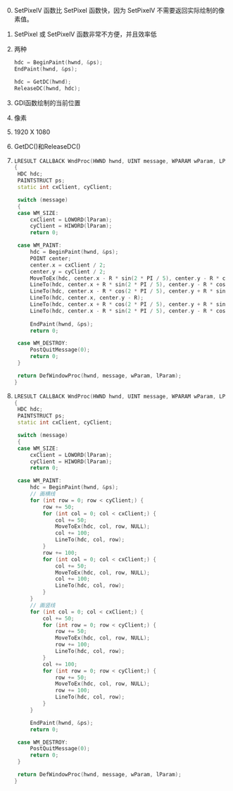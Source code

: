 0. SetPixelV 函数比 SetPixel 函数快，因为 SetPixelV 不需要返回实际绘制的像素值。

1. SetPixel 或 SetPixelV 函数非常不方便，并且效率低

2. 两种

   ```C++
   hdc = BeginPaint(hwnd, &ps);
   EndPaint(hwnd, &ps);

   hdc = GetDC(hwnd);
   ReleaseDC(hwnd, hdc);
   ```

3. GDI函数绘制的当前位置

4. 像素

5. 1920 X 1080

6. GetDC()和ReleaseDC()

7. ```c++
   LRESULT CALLBACK WndProc(HWND hwnd, UINT message, WPARAM wParam, LPARAM lParam)
   {
   	HDC hdc;
   	PAINTSTRUCT ps;
   	static int cxClient, cyClient;

   	switch (message)
   	{
   	case WM_SIZE:
   		cxClient = LOWORD(lParam);
   		cyClient = HIWORD(lParam);
   		return 0;

   	case WM_PAINT:
   		hdc = BeginPaint(hwnd, &ps);
   		POINT center;
   		center.x = cxClient / 2;
   		center.y = cyClient / 2;
   		MoveToEx(hdc, center.x - R * sin(2 * PI / 5), center.y - R * cos(2 * PI / 5), NULL);
   		LineTo(hdc, center.x + R * sin(2 * PI / 5), center.y - R * cos(2 * PI / 5));
   		LineTo(hdc, center.x - R * cos(2 * PI / 5), center.y + R * sin(2 * PI / 5));
   		LineTo(hdc, center.x, center.y - R);
   		LineTo(hdc, center.x + R * cos(2 * PI / 5), center.y + R * sin(2 * PI / 5));
   		LineTo(hdc, center.x - R * sin(2 * PI / 5), center.y - R * cos(2 * PI / 5));
   	
   		EndPaint(hwnd, &ps);
   		return 0;

   	case WM_DESTROY:
   		PostQuitMessage(0);
   		return 0;
   	}

   	return DefWindowProc(hwnd, message, wParam, lParam);
   }
   ```

8. ```C++
   LRESULT CALLBACK WndProc(HWND hwnd, UINT message, WPARAM wParam, LPARAM lParam)
   {
   	HDC hdc;
   	PAINTSTRUCT ps;
   	static int cxClient, cyClient;

   	switch (message)
   	{
   	case WM_SIZE:
   		cxClient = LOWORD(lParam);
   		cyClient = HIWORD(lParam);
   		return 0;

   	case WM_PAINT:
   		hdc = BeginPaint(hwnd, &ps);
   		// 画横线
   		for (int row = 0; row < cyClient;) {
   			row += 50;
   			for (int col = 0; col < cxClient;) {
   				col += 50;
   				MoveToEx(hdc, col, row, NULL);
   				col += 100;
   				LineTo(hdc, col, row);
   			}
   			row += 100;
   			for (int col = 0; col < cxClient;) {
   				col += 50;
   				MoveToEx(hdc, col, row, NULL);
   				col += 100;
   				LineTo(hdc, col, row);
   			}
   		}
   		// 画竖线
   		for (int col = 0; col < cxClient;) {
   			col += 50;
   			for (int row = 0; row < cyClient;) {
   				row += 50;
   				MoveToEx(hdc, col, row, NULL);
   				row += 100;
   				LineTo(hdc, col, row);
   			}
   			col += 100;
   			for (int row = 0; row < cyClient;) {
   				row += 50;
   				MoveToEx(hdc, col, row, NULL);
   				row += 100;
   				LineTo(hdc, col, row);
   			}
   		}

   		EndPaint(hwnd, &ps);
   		return 0;

   	case WM_DESTROY:
   		PostQuitMessage(0);
   		return 0;
   	}

   	return DefWindowProc(hwnd, message, wParam, lParam);
   }
   ```

   ​